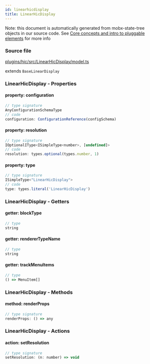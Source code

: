 ```yaml
---
id: linearhicdisplay
title: LinearHicDisplay
---
```


Note: this document is automatically generated from mobx-state-tree objects in
our source code. See
[Core concepts and intro to pluggable elements](/docs/developer_guide/) for more
info

### Source file

[plugins/hic/src/LinearHicDisplay/model.ts](https://github.com/GMOD/jbrowse-components/blob/main/plugins/hic/src/LinearHicDisplay/model.ts)

extends `BaseLinearDisplay`

### LinearHicDisplay - Properties

#### property: configuration

```js
// type signature
AnyConfigurationSchemaType
// code
configuration: ConfigurationReference(configSchema)
```

#### property: resolution

```js
// type signature
IOptionalIType<ISimpleType<number>, [undefined]>
// code
resolution: types.optional(types.number, 1)
```

#### property: type

```js
// type signature
ISimpleType<"LinearHicDisplay">
// code
type: types.literal('LinearHicDisplay')
```

### LinearHicDisplay - Getters

#### getter: blockType

```js
// type
string
```

#### getter: rendererTypeName

```js
// type
string
```

#### getter: trackMenuItems

```js
// type
() => MenuItem[]
```

### LinearHicDisplay - Methods

#### method: renderProps

```js
// type signature
renderProps: () => any
```

### LinearHicDisplay - Actions

#### action: setResolution

```js
// type signature
setResolution: (n: number) => void
```
